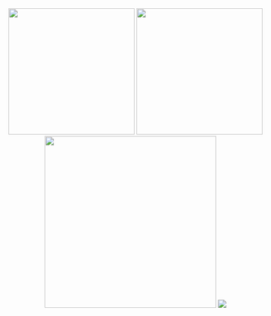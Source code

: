 <div align="center"> 
  <img height="250px" src="https://github-readme-stats.vercel.app/api?username=neymar-jr" /> 
  <img height="250px" src="https://github-readme-stats.vercel.app/api/top-langs/?username=neymar-jr" />
  <img height="340px" src="https://activity-graph.herokuapp.com/graph?username=neymar-jr&theme=minimal" />
  <img src="https://visitor-badge.glitch.me/badge?page_id=neymar-jr" />
</div>
